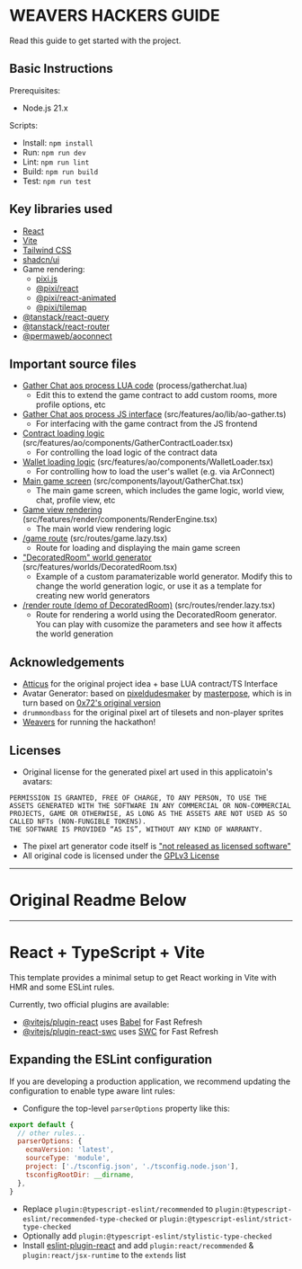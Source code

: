 # WEAVERS HACKERS GUIDE

Read this guide to get started with the project.

## Basic Instructions

Prerequisites:
- Node.js 21.x

Scripts:
- Install: `npm install`
- Run: `npm run dev`
- Lint: `npm run lint`
- Build: `npm run build`
- Test: `npm run test`

## Key libraries used
- [React](https://reactjs.org/)
- [Vite](https://vitejs.dev/)
- [Tailwind CSS](https://tailwindcss.com/)
- [shadcn/ui](https://ui.shadcn.com/)
- Game rendering: 
  - [pixi.js](https://pixijs.com/)
  - [@pixi/react](https://pixijs.io/pixi-react/)
  - [@pixi/react-animated](https://pixijs.io/pixi-react/react-spring/)
  - [@pixi/tilemap](https://github.com/pixijs/tilemap)
- [@tanstack/react-query](https://tanstack.com/query/latest)
- [@tanstack/react-router](https://tanstack.com/router/latest/)
- [@permaweb/aoconnect](https://cookbook_ao.g8way.io/guides/aoconnect/aoconnect.html)

## Important source files
- [Gather Chat aos process LUA code](process/gatherchat.lua) (process/gatherchat.lua)
  - Edit this to extend the game contract to add custom rooms, more profile options, etc
- [Gather Chat aos process JS interface](src/features/ao/lib/ao-gather.ts) (src/features/ao/lib/ao-gather.ts)
  - For interfacing with the game contract from the JS frontend
- [Contract loading logic](src/features/ao/components/GatherContractLoader.tsx) (src/features/ao/components/GatherContractLoader.tsx)
  - For controlling the load logic of the contract data
- [Wallet loading logic](src/features/ao/components/WalletLoader.tsx) (src/features/ao/components/WalletLoader.tsx)
  - For controlling how to load the user's wallet (e.g. via ArConnect)
- [Main game screen](src/components/layout/GatherChat.tsx) (src/components/layout/GatherChat.tsx)
  - The main game screen, which includes the game logic, world view, chat, profile view, etc
- [Game view rendering](src/features/render/components/RenderEngine.tsx) (src/features/render/components/RenderEngine.tsx)
  - The main world view rendering logic
- [/game route](src/routes/game.lazy.tsx) (src/routes/game.lazy.tsx)
  - Route for loading and displaying the main game screen
- ["DecoratedRoom" world generator](src/features/worlds/DecoratedRoom.tsx) (src/features/worlds/DecoratedRoom.tsx)
  - Example of a custom paramaterizable world generator. Modify this to change the world generation logic, or use it as a template for creating new world generators
- [/render route (demo of DecoratedRoom)](src/routes/render.lazy.tsx) (src/routes/render.lazy.tsx)
  - Route for rendering a world using the DecoratedRoom generator. You can play with cusomize the parameters and see how it affects the world generation

## Acknowledgements
- [Atticus](https://github.com/atticusofsparta) for the original project idea + base LUA contract/TS Interface
- Avatar Generator: based on [pixeldudesmaker](https://masterpose.itch.io/pixelduuuuudesmaker) by [masterpose](https://masterpose.itch.io/), which is in turn based on [0x72's original version](https://0x72.itch.io/pixeldudesmaker)
- `drummondbass` for the original pixel art of tilesets and non-player sprites
- [Weavers](https://www.weaversofficial.com/) for running the hackathon!

## Licenses
- Original license for the generated pixel art used in this applicatoin's avatars:
```
PERMISSION IS GRANTED, FREE OF CHARGE, TO ANY PERSON, TO USE THE  ASSETS GENERATED WITH THE SOFTWARE IN ANY COMMERCIAL OR NON-COMMERCIAL  PROJECTS, GAME OR OTHERWISE, AS LONG AS THE ASSETS ARE NOT USED AS SO  CALLED NFTs (NON-FUNGIBLE TOKENS).
THE SOFTWARE IS PROVIDED “AS IS”, WITHOUT ANY KIND OF WARRANTY.
```
- The pixel art generator code itself is ["not released as licensed software"](https://itch.io/post/5408271)
- All original code is licensed under the [GPLv3 License](LICENSE)

---

# Original Readme Below

---

# React + TypeScript + Vite

This template provides a minimal setup to get React working in Vite with HMR and some ESLint rules.

Currently, two official plugins are available:

- [@vitejs/plugin-react](https://github.com/vitejs/vite-plugin-react/blob/main/packages/plugin-react/README.md) uses [Babel](https://babeljs.io/) for Fast Refresh
- [@vitejs/plugin-react-swc](https://github.com/vitejs/vite-plugin-react-swc) uses [SWC](https://swc.rs/) for Fast Refresh

## Expanding the ESLint configuration

If you are developing a production application, we recommend updating the configuration to enable type aware lint rules:

- Configure the top-level `parserOptions` property like this:

```js
export default {
  // other rules...
  parserOptions: {
    ecmaVersion: 'latest',
    sourceType: 'module',
    project: ['./tsconfig.json', './tsconfig.node.json'],
    tsconfigRootDir: __dirname,
  },
}
```

- Replace `plugin:@typescript-eslint/recommended` to `plugin:@typescript-eslint/recommended-type-checked` or `plugin:@typescript-eslint/strict-type-checked`
- Optionally add `plugin:@typescript-eslint/stylistic-type-checked`
- Install [eslint-plugin-react](https://github.com/jsx-eslint/eslint-plugin-react) and add `plugin:react/recommended` & `plugin:react/jsx-runtime` to the `extends` list
